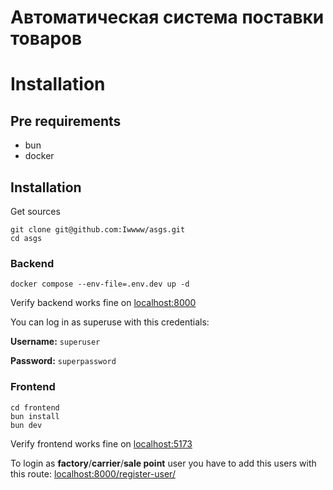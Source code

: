 # Автоматическая система поставки товаров

# Installation

## Pre requirements

- bun
- docker

## Installation

Get sources

```shell
git clone git@github.com:Iwwww/asgs.git
cd asgs
```

### Backend

```shell
docker compose --env-file=.env.dev up -d
```

Verify backend works fine on [localhost:8000](http://localhost:8000)

You can log in as superuse with this credentials:

**Username:** `superuser`

**Password:** `superpassword`

### Frontend

```shell
cd frontend
bun install
bun dev
```

Verify frontend works fine on [localhost:5173](http://localhost:5173)

To login as **factory**/**carrier**/**sale point** user you have to add this users with this route: [localhost:8000/register-user/](http://localhost:8000/register-user/)
